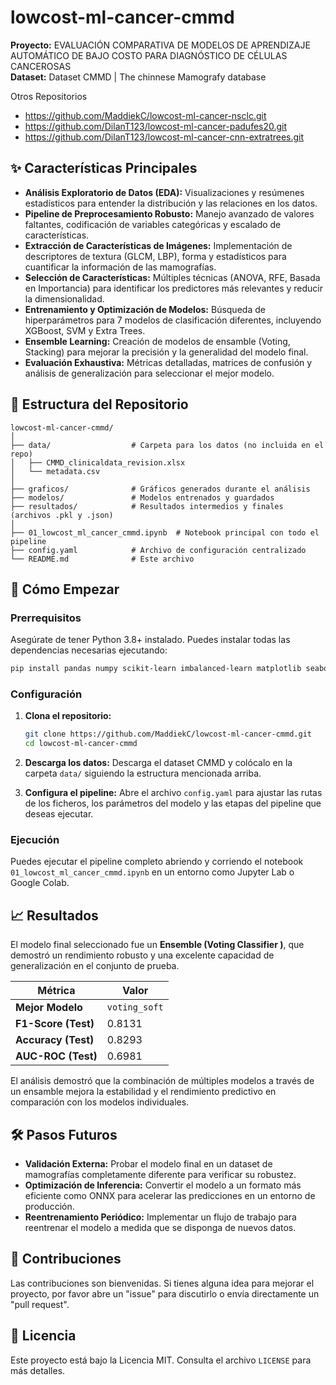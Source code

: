 # lowcost-ml-cancer-cmmd

**Proyecto:** EVALUACIÓN COMPARATIVA DE MODELOS DE APRENDIZAJE AUTOMÁTICO DE BAJO COSTO PARA DIAGNÓSTICO DE CÉLULAS CANCEROSAS  
**Dataset:**  Dataset CMMD | The chinnese Mamografy database 

Otros Repositorios 
- https://github.com/MaddiekC/lowcost-ml-cancer-nsclc.git
- https://github.com/DilanT123/lowcost-ml-cancer-padufes20.git
- https://github.com/DilanT123/lowcost-ml-cancer-cnn-extratrees.git
  
## ✨ Características Principales

*   **Análisis Exploratorio de Datos (EDA):** Visualizaciones y resúmenes estadísticos para entender la distribución y las relaciones en los datos.
*   **Pipeline de Preprocesamiento Robusto:** Manejo avanzado de valores faltantes, codificación de variables categóricas y escalado de características.
*   **Extracción de Características de Imágenes:** Implementación de descriptores de textura (GLCM, LBP), forma y estadísticos para cuantificar la información de las mamografías.
*   **Selección de Características:** Múltiples técnicas (ANOVA, RFE, Basada en Importancia) para identificar los predictores más relevantes y reducir la dimensionalidad.
*   **Entrenamiento y Optimización de Modelos:** Búsqueda de hiperparámetros para 7 modelos de clasificación diferentes, incluyendo XGBoost, SVM y Extra Trees.
*   **Ensemble Learning:** Creación de modelos de ensamble (Voting, Stacking) para mejorar la precisión y la generalidad del modelo final.
*   **Evaluación Exhaustiva:** Métricas detalladas, matrices de confusión y análisis de generalización para seleccionar el mejor modelo.

## 📂 Estructura del Repositorio

```
lowcost-ml-cancer-cmmd/
│
├── data/                  # Carpeta para los datos (no incluida en el repo)
│   ├── CMMD_clinicaldata_revision.xlsx
│   └── metadata.csv
│
├── graficos/              # Gráficos generados durante el análisis
├── modelos/               # Modelos entrenados y guardados
├── resultados/            # Resultados intermedios y finales (archivos .pkl y .json)
│
├── 01_lowcost_ml_cancer_cmmd.ipynb  # Notebook principal con todo el pipeline
├── config.yaml            # Archivo de configuración centralizado
└── README.md              # Este archivo
```

## 🚀 Cómo Empezar

### Prerrequisitos

Asegúrate de tener Python 3.8+ instalado. Puedes instalar todas las dependencias necesarias ejecutando:

```bash
pip install pandas numpy scikit-learn imbalanced-learn matplotlib seaborn plotly pydicom pyyaml xgboost
```

### Configuración

1.  **Clona el repositorio:**
    ```bash
    git clone https://github.com/MaddiekC/lowcost-ml-cancer-cmmd.git
    cd lowcost-ml-cancer-cmmd
    ```

2.  **Descarga los datos:**
    Descarga el dataset CMMD y colócalo en la carpeta `data/` siguiendo la estructura mencionada arriba.

3.  **Configura el pipeline:**
    Abre el archivo `config.yaml` para ajustar las rutas de los ficheros, los parámetros del modelo y las etapas del pipeline que deseas ejecutar.

### Ejecución

Puedes ejecutar el pipeline completo abriendo y corriendo el notebook `01_lowcost_ml_cancer_cmmd.ipynb` en un entorno como Jupyter Lab o Google Colab.

## 📈 Resultados

El modelo final seleccionado fue un **Ensemble (Voting Classifier )**, que demostró un rendimiento robusto y una excelente capacidad de generalización en el conjunto de prueba.

| Métrica             | Valor         |
| ------------------- | ------------- |
| **Mejor Modelo**    | `voting_soft` |
| **F1-Score (Test)** | 0.8131        |
| **Accuracy (Test)** | 0.8293        |
| **AUC-ROC (Test)**  | 0.6981        |

El análisis demostró que la combinación de múltiples modelos a través de un ensamble mejora la estabilidad y el rendimiento predictivo en comparación con los modelos individuales.

## 🛠️ Pasos Futuros

*   **Validación Externa:** Probar el modelo final en un dataset de mamografías completamente diferente para verificar su robustez.
*   **Optimización de Inferencia:** Convertir el modelo a un formato más eficiente como ONNX para acelerar las predicciones en un entorno de producción.
*   **Reentrenamiento Periódico:** Implementar un flujo de trabajo para reentrenar el modelo a medida que se disponga de nuevos datos.

## 🤝 Contribuciones

Las contribuciones son bienvenidas. Si tienes alguna idea para mejorar el proyecto, por favor abre un "issue" para discutirlo o envía directamente un "pull request".

## 📄 Licencia

Este proyecto está bajo la Licencia MIT. Consulta el archivo `LICENSE` para más detalles.
